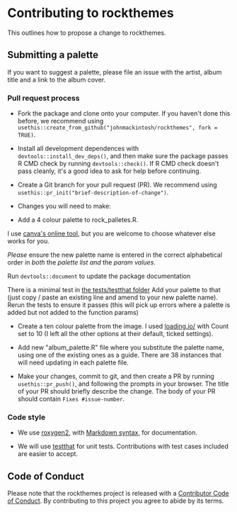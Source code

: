 # Contributing to rockthemes

This outlines how to propose a change to rockthemes. 


## Submitting a palette

If you want to suggest a palette, please file an issue with the artist, album title and a link to the album cover. 


### Pull request process

*   Fork the package and clone onto your computer. If you haven't done this before, we recommend using `usethis::create_from_github("johnmackintosh/rockthemes", fork = TRUE)`.

*   Install all development dependences with `devtools::install_dev_deps()`, and then make sure the package passes R CMD check by running `devtools::check()`. 
    If R CMD check doesn't pass cleanly, it's a good idea to ask for help before continuing. 
*   Create a Git branch for your pull request (PR). We recommend using `usethis::pr_init("brief-description-of-change")`.


* Changes you will need to make: 
 - Add a 4 colour palette to rock_palletes.R. 
 
I use [canva's online tool](https://www.canva.com/colors/color-palette-generator/), 
but you are welcome to choose whatever else works for you.

*Please* ensure the new palette name is entered in the correct alphabetical order in *both* the _palette list_ *and* the _param values_.  

Run ```devtools::document``` to update the package documentation


There is a minimal test in [the tests/testthat folder](/tests/testthat/test-rock_palettes.R)
Add your palette to that (just copy / paste an existing line and amend to your new palette name). Rerun the tests to ensure it passes (this will pick up errors where a palette is added but not added to the  function params)
 
 - Create a ten colour palette from the image. I used [loading.io/](https://loading.io/color/random/) with Count set to 10 (I left all the other options at their default, ticked settings). 
 
 - Add new "album_palette.R" file where you substitute the palette name, using one of the existing ones as a guide. There are 38 instances that will need updating in each palette file.  
 

*   Make your changes, commit to git, and then create a PR by running `usethis::pr_push()`, and following the prompts in your browser.
    The title of your PR should briefly describe the change.
    The body of your PR should contain `Fixes #issue-number`.


### Code style


*  We use [roxygen2](https://cran.r-project.org/package=roxygen2), with [Markdown syntax](https://cran.r-project.org/web/packages/roxygen2/vignettes/rd-formatting.html), for documentation.  

*  We will use [testthat](https://cran.r-project.org/package=testthat) for unit tests. 
   Contributions with test cases included are easier to accept.  

## Code of Conduct

Please note that the rockthemes project is released with a
[Contributor Code of Conduct](CODE_OF_CONDUCT.md). By contributing to this
project you agree to abide by its terms.
